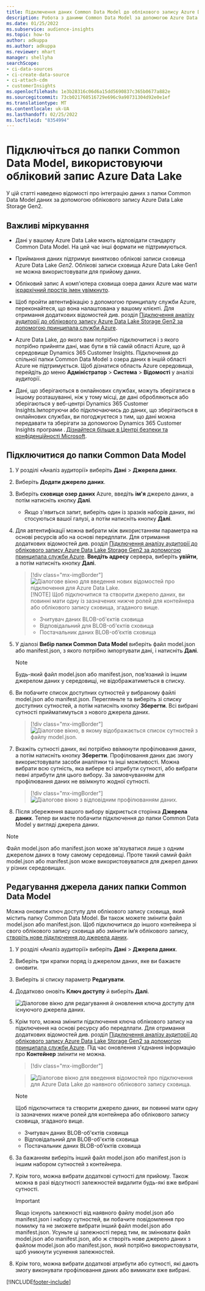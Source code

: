 ```yaml
---
title: Підключення даних Common Data Model до облікового запису Azure Data Lake
description: Робота з даними Common Data Model за допомогою Azure Data Lake Storage.
ms.date: 01/25/2022
ms.subservice: audience-insights
ms.topic: how-to
author: adkuppa
ms.author: adkuppa
ms.reviewer: mhart
manager: shellyha
searchScope:
- ci-data-sources
- ci-create-data-source
- ci-attach-cdm
- customerInsights
ms.openlocfilehash: 1e3b28316c06d6a15dd5690837c365b0677a882e
ms.sourcegitcommit: 73cb021760516729e696c9a90731304d92e0e1ef
ms.translationtype: MT
ms.contentlocale: uk-UA
ms.lasthandoff: 02/25/2022
ms.locfileid: "8354994"
---
```

# <a name="connect-to-a-common-data-model-folder-using-an-azure-data-lake-account"></a>Підключіться до папки Common Data Model, використовуючи обліковий запис Azure Data Lake

У цій статті наведено відомості про інтеграцію даних з папки Common Data Model даних за допомогою облікового запису Azure Data Lake Storage Gen2.

## <a name="important-considerations"></a>Важливі міркування

- Дані у вашому Azure Data Lake мають відповідати стандарту Common Data Model. На цей час інші формати не підтримуються.

- Приймання даних підтримує винятково облікові записи сховища Azure Data Lake *Gen2*. Облікові записи сховища Azure Data Lake Gen1 не можна використовувати для прийому даних.

- Обліковий запис А комп'ютера сховища озера даних Azure має мати [ієрархічний простір імен увімкнуто](/azure/storage/blobs/data-lake-storage-namespace).

- Щоб пройти автентифікацію з допомогою принципалу служби Azure, переконайтеся, що вона налаштована у вашому клієнті. Для отримання додаткових відомостей див. розділ [Підключення аналізу аудиторії до облікового запису Azure Data Lake Storage Gen2 за допомогою принципала служби Azure](connect-service-principal.md).

- Azure Data Lake, до якого вам потрібно підключитися і з якого потрібно прийняти дані, має бути в тій самій області Azure, що й середовище Dynamics 365 Customer Insights. Підключення до спільної папки Common Data Model з озера даних в іншій області Azure не підтримується. Щоб дізнатися область Azure середовища, перейдіть до меню **Адміністратор** > **Система** > **Відомості** у аналізі аудиторії.

- Дані, що зберігаються в онлайнових службах, можуть зберігатися в іншому розташуванні, ніж у тому місці, де дані обробляються або зберігаються у веб-центрі Dynamics 365 Customer Insights.Імпортуючи або підключаючись до даних, що зберігаються в онлайнових службах, ви погоджуєтеся з тим, що дані можна передавати та зберігати за допомогою Dynamics 365 Customer Insights програми . [Дізнайтеся більше в Центрі безпеки та конфіденційності Microsoft](https://www.microsoft.com/trust-center).

## <a name="connect-to-a-common-data-model-folder"></a>Підключитися до папки Common Data Model

1. У розділі «Аналіз аудиторії» виберіть **Дані** > **Джерела даних**.

1. Виберіть **Додати джерело даних**.

1. Виберіть **сховище озер даних** Azure, введіть **ім'я** джерело даних, а потім натисніть кнопку **Далі**.

   - Якщо з'явиться запит, виберіть один із зразків наборів даних, які стосуються вашої галузі, а потім натисніть кнопку **Далі**. 

1. Для автентифікації можна вибрати між використанням параметра на основі ресурсів або на основі передплати. Для отримання додаткових відомостей див. розділ [Підключення аналізу аудиторії до облікового запису Azure Data Lake Storage Gen2 за допомогою принципала служби Azure](connect-service-principal.md). **Введіть адресу** сервера, виберіть **увійти**, а потім натисніть кнопку **Далі**.
   > [!div class="mx-imgBorder"]
   > ![Діалогове вікно для введення нових відомостей про підключення для Azure Data Lake.](media/enter-new-storage-details.png)
   > [!NOTE]
   > Щоб підключитися та створити джерело даних, ви повинні мати одну із зазначених нижче ролей для контейнера або облікового запису сховища, згаданого вище.
   >  - Зчитувач даних BLOB-об'єктів сховища
   >  - Відповідальний для BLOB-об'єктів сховища
   >  - Постачальник даних BLOB-об’єктів сховища

1. У діалозі **Вибір папки Common Data Model** виберіть файл model.json або manifest.json, з якого потрібно імпортувати дані, і натисніть **Далі**.
   > [!NOTE]
   > Будь-який файл model.json або manifest.json, пов’язаний із іншим джерелом даних у середовищі, не відображатиметься в списку.

1. Ви побачите список доступних сутностей у вибраному файлі model.json або manifest.json. Перегляньте та виберіть зі списку доступних сутностей, а потім натисніть кнопку **Зберегти**. Всі вибрані сутності прийматимуться з нового джерела даних.
   > [!div class="mx-imgBorder"]
   > ![Діалогове вікно, в якому відображається список сутностей з файлу model.json.](media/review-entities.png)

8. Вкажіть сутності даних, які потрібно ввімкнути профілювання даних, а потім натисніть кнопку **Зберегти**. Профілювання даних дає змогу використовувати засоби аналітики та інші можливості. Можна вибрати всю сутність, яка вибере всі атрибути сутності, або вибрати певні атрибути для цього вибору. За замовчуванням для профілювання даних не ввімкнуто жодної сутності.
   > [!div class="mx-imgBorder"]
   > ![Діалогове вікно з відповідним профілюванням даних.](media/dataprofiling-entities.png)

9. Після збереження вашого вибору відкриється сторінка **Джерела даних**. Тепер ви маєте побачити підключення до папки Common Data Model у вигляді джерела даних.

> [!NOTE]
> Файл model.json або manifest.json може зв'язуватися лише з одним джерелом даних в тому самому середовищі. Проте такий самий файл model.json або manifest.json може використовуватися для джерел даних у різних середовищах.

## <a name="edit-a-common-data-model-folder-data-source"></a>Редагування джерела даних папки Common Data Model

Можна оновити ключ доступу для облікового запису сховища, який містить папку Common Data Model. Ви також можете змінити файл model.json або manifest.json. Щоб підключитися до іншого контейнера зі свого облікового запису сховища або змінити ім’я облікового запису, [створіть нове підключення до джерела даних](#connect-to-a-common-data-model-folder).

1. У розділі «Аналіз аудиторії» виберіть **Дані** > **Джерела даних**.

2. Виберіть три крапки поряд із джерелом даних, яке ви бажаєте оновити.

3. Виберіть зі списку параметр **Редагувати**.

4. Додатково оновіть **Ключ доступу** й виберіть **Далі**.

   ![Діалогове вікно для редагування й оновлення ключа доступу для існуючого джерела даних.](media/edit-access-key.png)

5. Крім того, можна змінити підключення ключа облікового запису на підключення на основі ресурсу або передплати. Для отримання додаткових відомостей див. розділ [Підключення аналізу аудиторії до облікового запису Azure Data Lake Storage Gen2 за допомогою принципала служби Azure](connect-service-principal.md). Під час оновлення з'єднання інформацію про **Контейнер** змінити не можна.
   > [!div class="mx-imgBorder"]

   > ![Діалогове вікно для введення відомостей про підключення для Azure Data Lake до наявного облікового запису сховища.](media/enter-existing-storage-details.png)

   > [!NOTE]
   > Щоб підключитися та створити джерело даних, ви повинні мати одну із зазначених нижче ролей для контейнера або облікового запису сховища, згаданого вище.
   >  - Зчитувач даних BLOB-об'єктів сховища
   >  - Відповідальний для BLOB-об'єктів сховища
   >  - Постачальник даних BLOB-об’єктів сховища


6. За бажанням виберіть інший файл model.json або manifest.json із іншим набором сутностей з контейнера.

7. Крім того, можна вибрати додаткові сутності для прийому. Також можна в разі відсутності залежностей видалити будь-які вже вибрані сутності.

   > [!IMPORTANT]
   > Якщо існують залежності від наявного файлу model.json або manifest.json і набору сутностей, ви побачите повідомлення про помилку та не зможете вибрати інший файл model.json або manifest.json. Усуньте ці залежності перед тим, як змінювати файл model.json або manifest.json, або ж створіть нове джерело даних з файлом model.json або manifest.json, який потрібно використовувати, щоб уникнути усунення залежностей.

8. Крім того, можна вибрати додаткові атрибути або сутності, які дають змогу виконувати профілювання даних або вимикати вже вибрані.   


[!INCLUDE[footer-include](../includes/footer-banner.md)]
